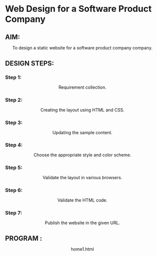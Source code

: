# Web Design for a Software Product Company

## AIM:

To design a static website for a software product company company.

## DESIGN STEPS:

### Step 1:

Requirement collection.

### Step 2:

Creating the layout using HTML and CSS.

### Step 3:

Updating the sample content.

### Step 4:

Choose the appropriate style and color scheme.

### Step 5:

Validate the layout in various browsers.

### Step 6:

Validate the HTML code.

### Step 7:

Publish the website in the given URL.

## PROGRAM :
home1.html

<!DOCTYPE html>
<html lang="en">
<head>
    <meta charset="UTF-8">
    <meta name="viewport" content="width=device-width, initial-scale=1.0">
    <title>DD_Home</title>
    <style>
        *{
            margin:0;
            padding:0
        }
        #nav{
            background-color:teal;
            color:white;
            padding: 15px;
    
        }
        li,h1,ul{
            display:inline;
        }
        ul{
            margin-left:60%;
        }
        a{
            color:black;
            text-decoration: none;
        }
        a:hover{
            color:white;
            cursor:pointer;
        }
        input{
            width: 60%;
            padding: 15px;
        }
            .searchbar{
            padding:50px;
            text-align: center;
        }
        
        .box {
            display:inline-block;
            border-style:dotted ;
            border-radius: 10px;
            border-color: yellow;
            width: 400px;
            min-height: 300px;
            font-size: 20px;
            background-color:teal;
        
        }
        .heading1{
            color:black;
            text-align: center;
            padding-top: 20px;
        }
        .heading2{
            color:yellow;
            text-align: justify;
            font-size: 30px;
            margin-left: 30px;
        }
        .edge{
            padding-left: 900px;
        }
        .box{
            text-align: center;
        }
        .bottomdiv{
            background-color:teal;
            color:white;
            text-align: center;
            position:relative;
            display:block;
            margin-top: 72px;

        }
        table{
            margin-left: 40px;
        }
    </style>
</head>
<body background="webcover2.jpg">
    <div class="header">
        <nav id="nav">
            <h1>
                DEVICE DELIGHT
            </h1>
                <ul>
                    <li class="li1"> 
                        <a href="home1.html" target="_blank">Home  |</a>
                    </li>
                    <li class="li2"> 
                        <a href="Products.html" target="_blank">Products  |</a>
                    </li>
                    <li class="li4"> 
                        <a href="person.html" target="_blank">Employees  |</a>
                    </li>
                    <li class="li5"> 
                        <a href="contactus.html" target="_blank">Contact Us</a>
                    </li>
                </ul>
        </nav>
    </div>
    <div class="searchbar">
    <input placeholder="search">
    </div>
        <div><pre class="heading2"><i><b>
"Crafting digital dreams into
tangible gadgets – we transform 
ideas into innovation."<b></i></pre></div>
        <div class="edge">
            <div class="box">
            <h1 class="heading1">LOGIN HERE</h1>
            <br>
            <br>
            <form>
                <table cellpadding="15px" cellspacing="15px">
                    <tr>
                        <td>
                            Username:
                        </td>
                        <td>
                            <input type="email" name="name" placeholder="Enter a Email">
                        </td>
                    </tr>
                    <tr>
                        <td>
                            Password:
                        </td>
                        <td>
                            <input type="password" name="pwd" placeholder="Enter a Password">
                        </td>
                    </tr>
                    <tr>
                        <td colspan="2">
                            <input type="submit" value="LOGIN" style="background-color: black; color:aqua;">
                        </td>
                    </tr>
                </table>
                
            </form>
            </div>
        </div>
    <div class="bottomdiv">
        <p>Designed and Developed by Reshma.C (23012886)</p>
    </div>
</body>
<html>

contactus.html
<!DOCTYPE html>
<html lang="en">
<head>
    <meta charset="UTF-8">
    <meta name="viewport" content="width=device-width, initial-scale=1.0">
    <title>DD_Contactus</title>
    <style>
        *{
            margin:0;
            padding:0;
            font-family:Cambria, Cochin, Georgia, Times, 'Times New Roman', serif;
        }
        #nav{
            background-color:teal;
            color:rgb(36, 31, 31);
            padding: 15px;
    
        }
        li,.heading1,ul{
            display:inline;
        }
        ul{
            margin-left:60%
        }
        li{
            color:black;
        }
        li:hover{
            color:rgb(27, 24, 24);
            cursor:pointer;
        }
        input{
            width: 60%;
            padding: 15px;
        }
            .searchbar{
            padding:50px;
            text-align: center;
        }
        .box{
            border-color:black;
            border-width:2px;
            border-style:solid;
            display: inline-block;
            width: 414px;
        }
        .product{

            text-align: center;
        }
        .box{
            background-color:teal;
            cursor:pointer;
        }
        a{
            color:black;
            text-decoration: none;
        }
        a:hover{
            color:rgb(24, 23, 23);
            cursor:pointer;
        }
        .heading2{
            padding-top: 100px;
            padding-bottom: 10px;
            text-align: center;
            color: rgb(0, 38, 255);
        }
        .table1{
            color:rgb(24, 22, 22);
            font-size: large;
        }
        .contactus{
            margin-left:400px;
        }
        .heading3{
            padding-top: 30px;
            padding-bottom: 10px;
            text-align: center;
            color: rgb(0, 119, 255);
        }
        .table2{
            color:rgb(31, 27, 27);
            font-size: large;
            background-color:rgb(136, 27, 27);
            border-radius: 5px;
            border-style:dotted;
            border-color: rgb(0, 47, 255);

        }
        .queries{
            margin-left:600px;
        }
        .bottomdiv{
            background-color:teal;
            color:rgb(17, 16, 16);
            text-align: center;
            position:relative;
            display:block;
            margin-top: 24px;

        }
    </style>
</head>
<body background="webcover2.jpg">
    <div class="header">
        <nav id="nav">
            <h1 class="heading1">DEVICE DELIGHT</h1>
                <ul>
                    <li class="li1"> 
                        <a href="home1.html" target="_blank">Home  |</a>
                    </li>
                    <li class="li2"> 
                        <a href="Products.html" target="_blank">Products  |</a>
                    </li>
                    <li class="li4"> 
                        <a href="person.html" target="_blank">Employees  |</a>
                    </li>
                    <li class="li5"> 
                        <a href="contactus.html" target="_blank">Contact Us</a>
                    </li>
                </ul>
            </nav>
        </div>
        <h1 class="heading2">CONTACT US</h1>
        <div class="contactus">
            <table cellpadding="15px" cellspacing="15px" class="table1">
                <tr>
                    <td>
                        ADDRESS :
                    </td>
                    <td>
                        Asian Garderns,Door No:309,2nd-Floor,253A/108, M.T.H Road, Villivakkam,Chennai-600049. 
                    </td>
                </tr>
                <tr>
                    <td>
                        LANDMARK :
                    </td>
                    <td>
                        near padiflyover, next to sidco bus stop.
                    </td>
                </tr>
                <tr>
                    <td>
                        Email :
                    </td>
                    <td>
                        hari4reshma22@gmail.com
                    </td>
                </tr>
                <tr>
                    <td>
                        PHONE :
                    </td>
                    <td>
                        8778095636
                    </td>
                </tr>
            </table>
        </div>
        <div>
            <h3 class="heading3">QUERIES</h3>
            <div class="queries">
                <table cellpadding="15px" cellspacing="15px" class="table2">
                    <tr>
                        <td>
                            NAME :
                        </td>
                        <td>
                            <input type="name" placeholder="Enter your name"> 
                        </td>
                    </tr>
                    <tr>
                        <td>
                            EMAIL :
                        </td>
                        <td>
                            <input type="email" placeholder="Enter your E-mail">
                        </td>
                    </tr>
                    <tr>
                        <td>
                            MESSAGE :
                        </td>
                        <td>
                            <input type="text" placeholder="Enter your text">
                        </td>
                    </tr>
                    <tr>
                        <td colspan="2">
                            <input type="submit" style="background-color: rgb(23, 28, 31); color: black;">
                        </td>
                    </tr>
            </table>
        </div>
        <div class="bottomdiv">
            <p>Designed and Developed by Reshma.C (23012886)</p>
        </div>
    </div>
</body>
</html>

person.html


<!DOCTYPE html>
<html lang="en">
<head>
    <meta charset="UTF-8">
    <meta name="viewport" content="width=device-width, initial-scale=1.0">
    <title>DD_Employees</title>
    <style>
        *{
            margin:0;
            padding:0;
            font-family:Cambria, Cochin, Georgia, Times, 'Times New Roman', serif;
        }
        #nav{
            background-color:teal;
            color:white;
            padding: 15px;
    
        }
        li,.heading1,ul{
            display:inline;
        }
        ul{
            margin-left:60%
        }
        li{
            color:black;
        }
        li:hover{
            color:white;
            cursor:pointer;
        }
        input{
            width: 60%;
            padding: 15px;
        }
        a{
            color:black;
            text-decoration: none;
        }
        a:hover{
            color:rgb(255, 255, 255);
            cursor:pointer;
        }
        .heading2{
            padding-top: 100px;
            padding-bottom: 10px;
            text-align: center;
            color:yellow;
        }
        .bottomdiv{
            background-color:teal;
            color:rgb(167, 39, 39);
            text-align: center;
            position:relative;
            display:block;
            margin-top: 163px;

        }
        img{
            border-radius: 50%;
            width: 200px;
            display: inline;
            padding:3px;
            
        }
        .person{
            margin:100px;
            text-align: center;
        }
        b,p{
            color:rgb(17, 14, 14);
            text-align: center;
        }
    </style>
</head>
<body background="webcover2.jpg">
    <div class="header">
        <nav id="nav">
            <h1 class="heading1">DEVICE DELIGHT</h1>
                <ul>
                    <li class="li1"> 
                        <a href="home1.html" target="_blank">Home  |</a>
                    </li>
                    <li class="li2"> 
                        <a href="Products.html" target="_blank">Products  |</a>
                    </li>
                    <li class="li4"> 
                        <a href="person.html" target="_blank">Employees  |</a>
                    </li>
                    <li class="li5"> 
                        <a href="contactus.html" target="_blank">Contact Us</a>
                    </li>
                </ul>
            </nav>
        </div>
        <h1 class="heading2">EMPLOYEES</h1>
        <table class="person">
            <tr>
                <td>
                    <img src="/home/sec/Downloads/WhatsApp Image 2024-01-01 at 11.22.10 PM.jpeg" class="Reshma">
                </td>
                <td>
                    <img src="/home/sec/Downloads/WhatsApp Image 2023-12-31 at 2.45.04 PM.jpeg" class="Vijay">
                </td>
                <td>
                    <img src="/home/sec/Downloads/WhatsApp Image 2023-12-31 at 2.45.03 PM.jpeg" class="Sri divya">
                </td>
                <td>
                    <img src="/home/sec/Downloads/WhatsApp Image 2023-12-31 at 2.45.03 PM(1).jpeg" class="Dheeraj dhoopar">
                </td>
                <td>
                    <img src="/home/sec/Downloads/WhatsApp Image 2023-12-31 at 2.45.04 PM(1).jpeg" class="Shraddha kapoor">
                </td>
                <td>
                    <img src="/home/sec/Downloads/WhatsApp Image 2024-01-01 at 11.32.05 PM.jpeg" class="Anita Hassanandani">
                </td>
            </tr>
            <tr>
                <td>
                    <b>Reshma</b>
                    <p>CEO</p>
                </td>
                <td>
                    <b>Vijay</b>
                    <p>CEO,Co-Founde</p>
                </td>
                <td>
                    <b>Sri divya</b>
                    <p>CTO,Co-Founder</p>
                </td>
                <td>
                    <b>Dheeraj dhoopar</b>
                    <p>CEODirector</p>
                </td>
                <td>
                    <b>Shraddha kapoor</b>
                    <p>Asst.Director</p>
                </td>
                <td>
                    <b>Anita Hassanandani</b>
                    <p>Dy.Director</p>
                </td>
            </tr>
        </table>
    </div>
    <div class="bottomdiv">
        <p>Designed and Developed by Reshma.C (23012886)</p>
    </div>
</body>
</html>

product.html

<!DOCTYPE html>
<html lang="en">
<head>
    <meta charset="UTF-8">
    <meta name="viewport" content="width=device-width, initial-scale=1.0">
    <title>DD_Products</title>
    <style>
        *{
            margin:0;
            padding:0;
            font-family:Cambria, Cochin, Georgia, Times, 'Times New Roman', serif;
        }
        #nav{
            background-color:teal;
            color:white;
            padding: 15px;
    
        }
        li,.heading1,ul{
            display:inline;
        }
        ul{
            margin-left:60%
        }
        li{
            color:black;
        }
        li:hover{
            color:white;
            cursor:pointer;
        }
        input{
            width: 60%;
            padding: 15px;
        }
            .searchbar{
            padding:50px;
            text-align: center;
        }
        .box{
            border-color:black;
            border-width:2px;
            border-style:solid;
            display: inline-block;
            width: 414px;
        }
        .product{

            text-align: center;
        }
        .box{
            background-color:teal;
            cursor:pointer;
        }
        a{
            color:black;
            text-decoration: none;
        }
        a:hover{
            color:white;
            cursor:pointer;
        }
        .heading2{
            padding-top: 100px;
            padding-bottom: 10px;
            text-align: center;
            color:yellow;
        }
        .bottomdiv{
            background-color:teal;
            color:white;
            text-align: center;
            position:relative;
            display:block;
            margin-top: 56px;

        }
    </style>
</head>
<body background="webcover2.jpg">
    <div class="header">
        <nav id="nav">
            <h1 class="heading1">DEVICE DELIGHT</h1>
                <ul>
                    <li class="li1"> 
                        <a href="home1.html" target="_blank">Home  |</a>
                    </li>
                    <li class="li2"> 
                        <a href="Products.html" target="_blank">Products  |</a>
                    </li>
                    <li class="li4"> 
                        <a href="person.html" target="_blank">Employees  |</a>
                    </li>
                    <li class="li5"> 
                        <a href="contactus.html" target="_blank">Contact Us</a>
                    </li>
                </ul>
            </nav>
        </div>
        <h1 class="heading2">PRODUCTS</h1>
        <br>
        <div class="product">
            <div class="box">
                <img src="robovac.jpg">
                <h1>ROBOVAC</h1>
                <p>Robotic vacuum cleaners automatically navigate themselves through spaces using obstacle and cliff sensors. Obstacle sensors are usually located on the vacuum cleaner's bumper, and they are designed to avoid obstructions such as chair and table legs, sofas, toys and everything.</p>
            </div>
            <div class="box">
                <img src="alexa1.jpg">
                <h1>ALEXA</h1>
                <p>Alexa is a voice-controlled virtual assistant. She can play audio, control your smart home, answer questions and engage your favorite services to keep you organized, informed, safe, connected and entertained. As a product of Amazon, she's also your personal shopper.</p>
            </div>
            <div class="box">
                <img src="tws1.jpg">
                <h1>TWS</h1>
                <p>pTron was conceptualized as an electronic and mobile accessories company. In the year 2014, pTron started manufacturing mobile accessories through contract manufacturers in China.A good pair of TWS headphones will provide at least 2-3 hours.</p>
            </div>
        </div>
    </div>
    <div class="bottomdiv">
        <p>Designed and Developed by Reshma.C (23012886)</p>
    </div>
</body>
</html>

## OUTPUT:
/home/sec/Pictures/Screenshots/Screenshot from 2024-01-01 23-03-43.png
/home/sec/Pictures/Screenshots/Screenshot from 2024-01-01 23-18-46.png
/home/sec/Pictures/Screenshots/Screenshot from 2024-01-01 23-37-44.png
/home/sec/Pictures/Screenshots/Screenshot from 2024-01-01 23-42-42.png

### Home Page:

![output](./images/homepage.jpg)

## Result:

Thus a website is designed for the software product company and the HTML,CSS code are validated.
